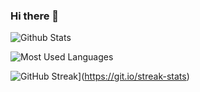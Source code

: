 ### Hi there 👋

<!--
**Jortana/Jortana** is a ✨ _special_ ✨ repository because its `README.md` (this file) appears on your GitHub profile.

Here are some ideas to get you started:

- 🔭 I’m currently working on ...
- 🌱 I’m currently learning ...
- 👯 I’m looking to collaborate on ...
- 🤔 I’m looking for help with ...
- 💬 Ask me about ...
- 📫 How to reach me: ...
- 😄 Pronouns: ...
- ⚡ Fun fact: ...
-->

![Github Stats](https://github-readme-stats.vercel.app/api?username=Jortana&show_icons=true&theme=tokyonight&count_private=true)

![Most Used Languages](https://github-readme-stats.vercel.app/api/top-langs/?username=Jortana&theme=tokyonight&layout=compact)

![GitHub Streak](https://github-readme-streak-stats.herokuapp.com?user=rory&theme=tokyonight)](https://git.io/streak-stats)
